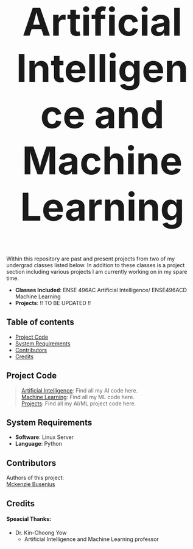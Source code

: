 <h1 align="center" style="font-size:100px" >
  Artificial Intelligence and Machine Learning
</h1>

Within this repository are past and present projects from two of my undergrad classes listed below. In addition to these classes is a project section including various projects I am currently working on in my spare time.  

- **Classes Included**: ENSE 496AC Artificial Intelligence/ ENSE496ACD Machine Learning
- **Projects**: !! TO BE UPDATED !!


## Table of contents
- [Project Code](#project-code)
- [System Requirements](#system-requirements)
- [Contributors](#contributors)
- [Credits](#credits)


## Project Code
> [Artificial Intelligence](Artificial%20Intelligence): Find all my AI code here.  
> [Machine Learning](Machine%20Learning): Find all my ML code here.  
> [Projects](Projects): Find all my AI/ML project code here.  


## System Requirements
- **Software**: Linux Server
- **Language**: Python


## Contributors
Authors of this project:  
[Mckenzie Busenius](https://github.com/macbusenius)  


## Credits
#### Speacial Thanks:
- Dr. Kin-Choong Yow
  - Artificial Intelligence and Machine Learning professor





